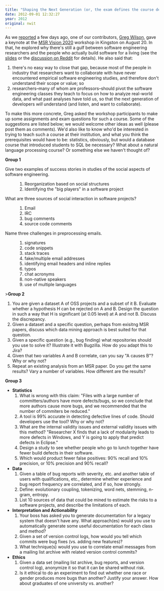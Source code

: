 ```yaml
---
title: "Shaping the Next Generation (or, the exam defines the course defines the discipline)"
date: 2012-09-01 12:32:27
year: 2012
original: nwit
---
```

<p>As we <a href="/?p=407">reported</a> a few days ago, one of our contributors, <a href="https://third-bit.com">Greg Wilson</a>, gave a keynote at the <a href="http://msrcanada.org/msrvision2020/">MSR Vision 2020</a> workshop in Kingston on August 20. In that, he explored why there's still a gulf between software engineering researchers and the people who actually build software for a living (see the <a href="http://www.slideshare.net/gvwilson/two-solitudes">slides</a> or the <a href="http://www.reddit.com/r/programming/comments/yw9ra/greg_wilsons_brilliant_slides_about_the/">discussion on Reddit</a> for details). He also said that:</p>
<ol>
	<li>there's no easy way to close that gap, because most of the people in industry that researchers want to collaborate with have never encountered empirical software engineering studies, and therefore don't understand their scope or value; so</li>
	<li>researchers–many of whom are professors–should pivot the software engineering classes they teach to focus on how to analyze real-world data, and what past analyses have told us, so that the next generation of developers <em>will</em> understand (and listen, and want to collaborate).</li>
</ol>
<p>To make this more concrete, Greg asked the workshop participants to make up some assignments and exam questions for such a course. Some of the suggestions are listed below; we would welcome other ideas as well (please post them as comments). We'd also like to know who'd be interested in trying to teach such a course at their institution, and what you think the prerequisites would have to be: statistics, obviously, but would a database course that introduced students to SQL be necessary? What about a natural language processing course? Or something else we haven't thought of?</p>
<p><strong>Group 1</strong></p>
<dl><dt>Give two examples of success stories in studies of the social aspects of software engineering.</dt><dd>
<ol>
	<li>Reorganization based on social structures</li>
	<li>Identifying the "big players" in a software project</li>
</ol>
</dd><dt>What are three sources of social interaction in software projects?</dt><dd>
<ol>
	<li>Email</li>
	<li>IRC</li>
	<li>bug comments</li>
	<li>source code comments</li>
</ol>
</dd><dt>Name three challenges in preprocessing emails.</dt><dd>
<ol>
	<li>signatures</li>
	<li>code snippets</li>
	<li>stack traces</li>
	<li>fake/multiple email addresses</li>
	<li>identifying email headers and inline replies</li>
	<li>typos</li>
	<li>chat acronyms</li>
	<li>non-native speakers</li>
	<li>use of multiple languages</li>
</ol>
</dd></dl
<p>><strong>Group 2</strong></p>
<ol>
	<li>You are given a dataset A of OSS projects and a subset of it B. Evaluate whether a hypothesis H can be rejected on A and B. Design the question in such a way that H is significant (at 0.05 level) at A and not B. Discuss the discrepancy.</li>
	<li>Given a dataset and a specific question, perhaps from exisitng MSR papers, discuss which data mining approach is best suited for that question.</li>
	<li>Given a specific question (e.g., bug finding) what repositories should you use to solve it? Illustrate it with Bugzilla. How do you adapt this to Jira?</li>
	<li>Given that two variables A and B correlate, can you say "A causes B"? Why or why not?</li>
	<li>Repeat an existing analysis from an MSR paper. Do you get the same results? Vary a number of variables. How different are the results?</li>
</ol>
<p><strong>Group 3</strong></p>
<ul>
	<li><strong>Statistics</strong>
<ol>
	<li>What is wrong with this claim: "Files with a large number of committers/authors have more defects/bugs, so we conclude that more authors cause more bugs, and we recommended that the number of commiters be reduced."</li>
	<li>A tool is 99% accurate in detecting defective lines of code. Should developers use the tool? Why or why not?</li>
	<li>What are the internal validity issues and external validity issues with this method? "Researcher X finds that a lack of modularity leads to more defects in Windows, and Y is going to apply that predict defects in Eclipse."</li>
	<li>Design a study to see whether people who go to lunch together have fewer build defects in their software.</li>
	<li>Which would product fewer false positives: 90% recall and 10% precision, or 10% precision and 90% recall?</li>
</ol>
</li>
	<li><strong>Data</strong>
<ol>
	<li>Given a table of bug reports with severity, etc. and another table of users with qualifications, etc., determine whether experience and bug report frequency are correlated, and if so, how strongly.</li>
	<li>Define: evolutionary coupling, tokenizing, word nets, stemming, n-gram, entropy.</li>
	<li>List 10 sources of data that could be mined to estimate the risks to a software projects, and describe the limitations of each.</li>
</ol>
</li>
	<li><strong>Interpretation and Actionability</strong>
<ol>
	<li>Your boss has asked you to generate documentation for a legacy system that doesn't have any. What approach(es) would you use to automatically generate some useful documentation for each class and method?</li>
	<li>Given a set of version control logs, how would you tell which commits were bug fixes (vs. adding new features)?</li>
	<li>What technique(s) would you use to correlate email messages from a mailing list archive with related version control commits?</li>
</ol>
</li>
	<li><strong>Ethics</strong>
<ol>
	<li>Given a data set (mailing list archive, bug reports, and version control log), anonymize it so that it can be shared without risk.</li>
	<li>Is it ethical to do an experiment to find out whether one race or gender produces more bugs than another? Justify your answer. How about graduates of one university vs. another?</li>
</ol>
</li>
</ul>
